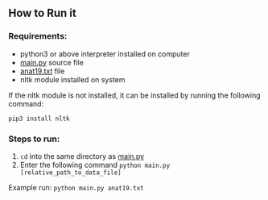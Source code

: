 ## How to Run it
### Requirements:
- python3 or above interpreter installed on computer
- [main.py](main.py) source file
- [anat19.txt](anat19.txt) file
- nltk module installed on system

If the nltk module is not installed, it can be installed by running the following command:

`pip3 install nltk`
 
### Steps to run:
1. `cd` into the same directory as [main.py](main.py)
2. Enter the following command `python main.py [relative_path_to_data_file]`

Example run: `python main.py anat19.txt`
